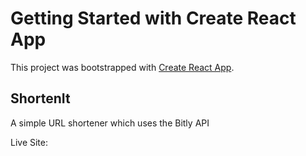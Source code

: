 # Getting Started with Create React App

This project was bootstrapped with [Create React App](https://github.com/facebook/create-react-app).

## ShortenIt

A simple URL shortener which uses the Bitly API

Live Site: 
